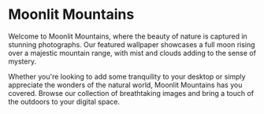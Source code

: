 <!--font:Poppins-->

# Moonlit Mountains

Welcome to Moonlit Mountains, where the beauty of nature is captured in stunning photographs. Our featured wallpaper showcases a full moon rising over a majestic mountain range, with mist and clouds adding to the sense of mystery.

Whether you're looking to add some tranquility to your desktop or simply appreciate the wonders of the natural world, Moonlit Mountains has you covered. Browse our collection of breathtaking images and bring a touch of the outdoors to your digital space.

<!--

Write me markdown content of website with wallpaper:

"A photograph of a full moon rising over a mountain range, with mist and clouds adding to the sense of mystery."

The header of the page should not be copy of the text but rather a real content of the website which is using this wallpaper.


---


# Moonlit Mountains

Welcome to Moonlit Mountains, where the beauty of nature is captured in stunning photographs. Our featured wallpaper showcases a full moon rising over a majestic mountain range, with mist and clouds adding to the sense of mystery.

Whether you're looking to add some tranquility to your desktop or simply appreciate the wonders of the natural world, Moonlit Mountains has you covered. Browse our collection of breathtaking images and bring a touch of the outdoors to your digital space.


---


Write me a Google font which is best fitting for the website.

Pick from the list:
- Montserrat
- Raleway
- Alegreya
- Poppins
- Lato
- Lobster
- Great Vibes
- Inter
- Dancing Script
- Playfair Display
- Exo 2
- Futura
- Open Sans
- Orbitron
- Barlow Condensed
- Roboto
- IBM Plex Sans


Write just the font name nothing else.


---


Poppins

-->
